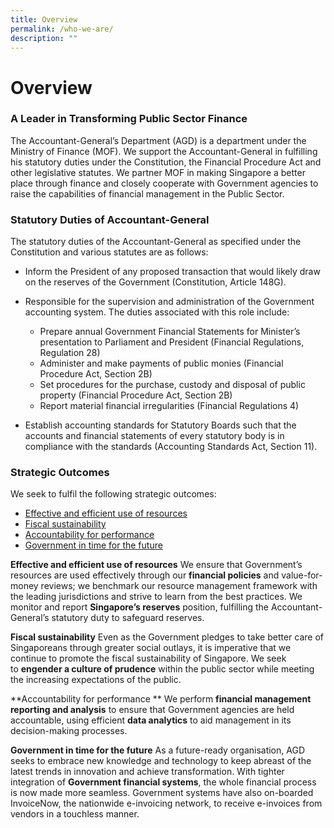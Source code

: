 ```yaml
---
title: Overview
permalink: /who-we-are/
description: ""
---
```

Overview
========

### A Leader in Transforming Public Sector Finance

The Accountant-General’s Department (AGD) is a department under the Ministry of Finance (MOF). We support the Accountant-General in fulfilling his statutory duties under the Constitution, the Financial Procedure Act and other legislative statutes. We partner MOF in making Singapore a better place through finance and closely cooperate with Government agencies to raise the capabilities of financial management in the Public Sector.

### Statutory Duties of Accountant-General

The statutory duties of the Accountant-General as specified under the Constitution and various statutes are as follows:

*   Inform the President of any proposed transaction that would likely draw on the reserves of the Government (Constitution, Article 148G).

*   Responsible for the supervision and administration of the Government accounting system. The duties associated with this role include:
    *   Prepare annual Government Financial Statements for Minister’s presentation to Parliament and President (Financial Regulations, Regulation 28)
    *   Administer and make payments of public monies (Financial Procedure Act, Section 2B)
    *   Set procedures for the purchase, custody and disposal of public property (Financial Procedure Act, Section 2B)
    *   Report material financial irregularities (Financial Regulations 4)
*   Establish accounting standards for Statutory Boards such that the accounts and financial statements of every statutory body is in compliance with the standards (Accounting Standards Act, Section 11).

### Strategic Outcomes

We seek to fulfil the following strategic outcomes:

*   [Effective and efficient use of resources](https://www.agd.gov.sg/who-we-are/overview#pane-A)
*   [Fiscal sustainability](https://www.agd.gov.sg/who-we-are/overview#pane-B)
*   [Accountability for performance](https://www.agd.gov.sg/who-we-are/overview#pane-C)
*   [Government in time for the future](https://www.agd.gov.sg/who-we-are/overview#pane-D)


**Effective and efficient use of resources**
We ensure that Government’s resources are used effectively through our **financial policies** and value-for-money reviews; we benchmark our resource management framework with the leading jurisdictions and strive to learn from the best practices. We monitor and report **Singapore’s reserves** position, fulfilling the Accountant-General’s statutory duty to safeguard reserves.

**Fiscal sustainability**
Even as the Government pledges to take better care of Singaporeans through greater social outlays, it is imperative that we continue to promote the fiscal sustainability of Singapore. We seek to **engender a culture of prudence** within the public sector while meeting the increasing expectations of the public.

**Accountability for performance **
We perform **financial management reporting and analysis** to ensure that Government agencies are held accountable, using efficient **data analytics** to aid management in its decision-making processes.

**Government in time for the future**
As a future-ready organisation, AGD seeks to embrace new knowledge and technology to keep abreast of the latest trends in innovation and achieve transformation. With tighter integration of **Government financial systems**, the whole financial process is now made more seamless. Government systems have also on-boarded InvoiceNow, the nationwide e-invoicing network, to receive e-invoices from vendors in a touchless manner.